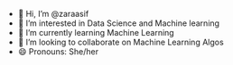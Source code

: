 - 👋 Hi, I’m @zaraasif
- 👀 I’m interested in Data Science and Machine learning 
- 🌱 I’m currently learning Machine Learning
- 💞️ I’m looking to collaborate on Machine Learning Algos
- 😄 Pronouns: She/her
  

<!---
zaraasif/zaraasif is a ✨ special ✨ repository because its `README.md` (this file) appears on your GitHub profile.
You can click the Preview link to take a look at your changes.
--->
